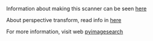 Information about making this scanner can be seen [here](https://www.pyimagesearch.com/2014/09/01/build-kick-ass-mobile-document-scanner-just-5-minutes/)

About perspective transform, read info in [here](https://www.pyimagesearch.com/2014/08/25/4-point-opencv-getperspective-transform-example/)

For more information, visit web [pyimagesearch](https://www.pyimagesearch.com/)
